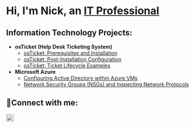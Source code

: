 <h1>Hi, I'm Nick, an <a href="https://linkedin.com/in/nicholas-mccowan">IT Professional</a></h1>
<h2>Information Technology Projects:</h2>

- <b>osTicket (Help Desk Ticketing System)</b>
  - [osTicket: Prerequisites and Installation](https://github.com/nickmccowan/osticket-prereqs)
  - [osTicket: Post-Installation Configuration](https://github.com/nickmccowan/post-install-config)
  - [osTicket: Ticket Lifecycle Examples](https://github.com/nickmccowan/ticket-lifecycle)
- <b>Microsoft Azure</b>
  - [Configuring Active Directory within Azure VMs](https://github.com/nickmccowan/configure-ad)
  - [Network Security Groups (NSGs) and Inspecting Network Protocols](https://github.com/nickmccowan/azure-network-protocols)

<h2>🤳Connect with me:</h2>

[<img align="left" alt="Josh | LinkedIn" width="22px" src="https://cdn.jsdelivr.net/npm/simple-icons@v3/icons/linkedin.svg" />][linkedin]

[linkedin]: https://linkedin.com/in/nicholas-mccowan
